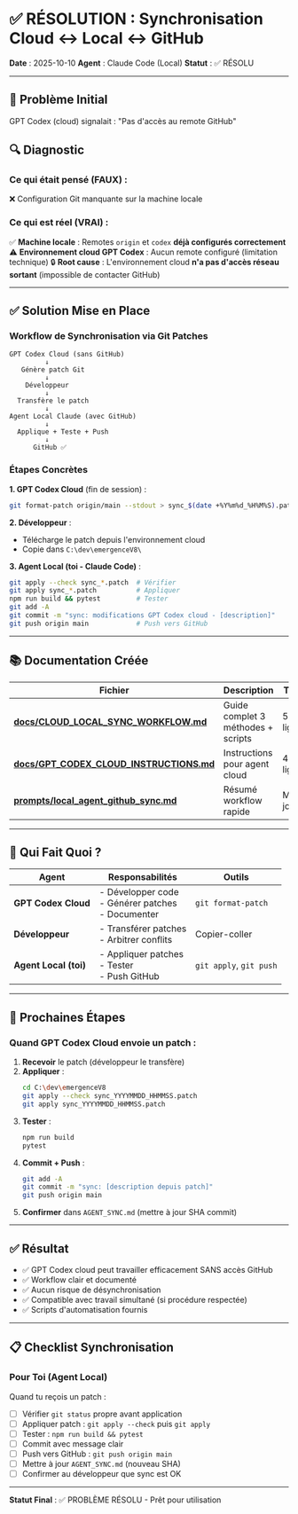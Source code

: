# ✅ RÉSOLUTION : Synchronisation Cloud ↔ Local ↔ GitHub

**Date** : 2025-10-10
**Agent** : Claude Code (Local)
**Statut** : ✅ RÉSOLU

---

## 🎯 Problème Initial

GPT Codex (cloud) signalait : "Pas d'accès au remote GitHub"

## 🔍 Diagnostic

### Ce qui était pensé (FAUX) :
❌ Configuration Git manquante sur la machine locale

### Ce qui est réel (VRAI) :
✅ **Machine locale** : Remotes `origin` et `codex` **déjà configurés correctement**
⚠️ **Environnement cloud GPT Codex** : Aucun remote configuré (limitation technique)
🔒 **Root cause** : L'environnement cloud **n'a pas d'accès réseau sortant** (impossible de contacter GitHub)

---

## ✅ Solution Mise en Place

### Workflow de Synchronisation via Git Patches

```
GPT Codex Cloud (sans GitHub)
         ↓
   Génère patch Git
         ↓
    Développeur
         ↓
  Transfère le patch
         ↓
Agent Local Claude (avec GitHub)
         ↓
  Applique + Teste + Push
         ↓
      GitHub ✅
```

### Étapes Concrètes

**1. GPT Codex Cloud** (fin de session) :
```bash
git format-patch origin/main --stdout > sync_$(date +%Y%m%d_%H%M%S).patch
```

**2. Développeur** :
- Télécharge le patch depuis l'environnement cloud
- Copie dans `C:\dev\emergenceV8\`

**3. Agent Local (toi - Claude Code)** :
```bash
git apply --check sync_*.patch  # Vérifier
git apply sync_*.patch          # Appliquer
npm run build && pytest         # Tester
git add -A
git commit -m "sync: modifications GPT Codex cloud - [description]"
git push origin main            # Push vers GitHub
```

---

## 📚 Documentation Créée

| Fichier | Description | Taille |
|---------|-------------|--------|
| **[docs/CLOUD_LOCAL_SYNC_WORKFLOW.md](CLOUD_LOCAL_SYNC_WORKFLOW.md)** | Guide complet 3 méthodes + scripts | 550 lignes |
| **[docs/GPT_CODEX_CLOUD_INSTRUCTIONS.md](GPT_CODEX_CLOUD_INSTRUCTIONS.md)** | Instructions pour agent cloud | 400 lignes |
| **[prompts/local_agent_github_sync.md](../prompts/local_agent_github_sync.md)** | Résumé workflow rapide | Mis à jour |

---

## 🎯 Qui Fait Quoi ?

| Agent | Responsabilités | Outils |
|-------|----------------|--------|
| **GPT Codex Cloud** | - Développer code<br>- Générer patches<br>- Documenter | `git format-patch` |
| **Développeur** | - Transférer patches<br>- Arbitrer conflits | Copier-coller |
| **Agent Local (toi)** | - Appliquer patches<br>- Tester<br>- Push GitHub | `git apply`, `git push` |

---

## 🔄 Prochaines Étapes

### Quand GPT Codex Cloud envoie un patch :

1. **Recevoir** le patch (développeur le transfère)
2. **Appliquer** :
   ```bash
   cd C:\dev\emergenceV8
   git apply --check sync_YYYYMMDD_HHMMSS.patch
   git apply sync_YYYYMMDD_HHMMSS.patch
   ```
3. **Tester** :
   ```bash
   npm run build
   pytest
   ```
4. **Commit + Push** :
   ```bash
   git add -A
   git commit -m "sync: [description depuis patch]"
   git push origin main
   ```
5. **Confirmer** dans `AGENT_SYNC.md` (mettre à jour SHA commit)

---

## ✅ Résultat

- ✅ GPT Codex cloud peut travailler efficacement SANS accès GitHub
- ✅ Workflow clair et documenté
- ✅ Aucun risque de désynchronisation
- ✅ Compatible avec travail simultané (si procédure respectée)
- ✅ Scripts d'automatisation fournis

---

## 📋 Checklist Synchronisation

### Pour Toi (Agent Local)

Quand tu reçois un patch :

- [ ] Vérifier `git status` propre avant application
- [ ] Appliquer patch : `git apply --check` puis `git apply`
- [ ] Tester : `npm run build && pytest`
- [ ] Commit avec message clair
- [ ] Push vers GitHub : `git push origin main`
- [ ] Mettre à jour `AGENT_SYNC.md` (nouveau SHA)
- [ ] Confirmer au développeur que sync est OK

---

**Statut Final** : ✅ PROBLÈME RÉSOLU - Prêt pour utilisation
